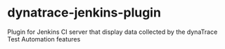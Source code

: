 dynatrace-jenkins-plugin
========================

Plugin for Jenkins CI server that display data collected by the dynaTrace Test Automation features
